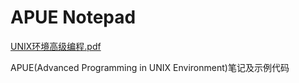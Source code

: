 # APUE Notepad

[UNIX环境高级编程.pdf ](./UNIX环境高级编程(第三版).pdf)

APUE(Advanced Programming in UNIX Environment)笔记及示例代码

